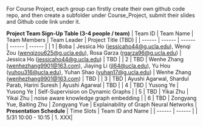 For Course Project, each group can firstly create their own github code repo, and then create a subfolder under Course_Project, submit their slides and Github code link under it.

**Project Team Sign-Up Table (3-4 people / team)**
| Team ID | Team Name | Team Members | Team Leader | Project Title (TBD) |
| ------ | ------ | ------ | ------ | ------ |
| 1 | Boba | Jessica Ho (jessicaho44@g.ucla.edu), Wenqi Zou (wenqizou625@g.ucla.edu), Rosa Garza (rgarza96@g.ucla.edu) | Jessica Ho (jessicaho44@g.ucla.edu) | TBD |
| 2 | TBD | Wenhe Zhang (wenhezhang9901@163.com), Jiaying Li (jl64@ucla.edu), Yu Hou (yuhou316@ucla.edu), Yuhan Shao (yuhan17@g.ucla.edu) | Wenhe Zhang (wenhezhang9901@163.com) | TBD |
| 3 | TBD | Ayushi Agarwal, Shardul Parab, Harini Suresh | Ayushi Agarwal | TBD |
| 4 | TBD | Yusong Ye | Yusong Ye | Self-Supervision on Dynamic Graphs |
| 5 | TBD | Yikai Zhu | Yikai Zhu | noise aware knowledge graph embedding |
| 6 | TBD | Zongyang Yue, Baiting Zhu | Zongyang Yue | Explainability of Graph Neural Networks |
**Presentation Schedule**
| Time Slots | Team ID and Name |
| ------ | ------ |
| 5/31 10:00 - 10:15 | 1. XXX|

